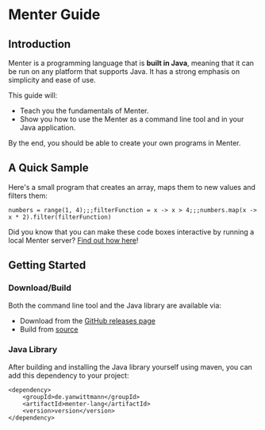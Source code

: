 # Menter Guide

## Introduction

Menter is a programming language that is **built in Java**, meaning that it can be run on any platform that supports
Java. It has a strong emphasis on simplicity and ease of use.

This guide will:

- Teach you the fundamentals of Menter.
- Show you how to use the Menter as a command line tool and in your Java application.

By the end, you should be able to create your own programs in Menter.

## A Quick Sample

Here's a small program that creates an array, maps them to new values and filters them:

```result=[1, 2, 3, 4];;;(x) -> { x > 4; };;;[6, 8]
numbers = range(1, 4);;;filterFunction = x -> x > 4;;;numbers.map(x -> x * 2).filter(filterFunction)
```

Did you know that you can make these code boxes interactive by running a local Menter server?
[Find out how here](Hints_evaluation_server.html)!

## Getting Started

### Download/Build

Both the command line tool and the Java library are available via:

- Download from the [GitHub releases page](https://github.com/YanWittmann/menter-lang/releases)
- Build from [source](https://github.com/YanWittmann/menter-lang)

### Java Library

After building and installing the Java library yourself using maven, you can add this dependency to your project:

```static---lang=xml
<dependency>
    <groupId>de.yanwittmann</groupId>
    <artifactId>menter-lang</artifactId>
    <version>version</version>
</dependency>
```
